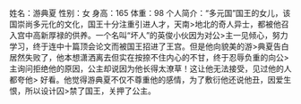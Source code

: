 姓名：游典夏
性别：女
身高：165
体重：98
个人简介：“多元国”国王的女儿，该国崇尚多元化的文化，国王十分注重引进人才，天南>地北的奇人异士，都被他召入宫中高新厚禄的供养。一个名叫“坏人”的英俊小伙因为对公>主一见倾心，努力学习，终于连中十篇顶会论文而被国王招进了王宫。但是他向貌美的游>典夏告白居然失败了，他本想潇洒离去但实在按捺不住内心的不甘，终于忍辱负重的向公>主询问拒绝他的原因，公主却说因为他长得太潦草！这让他无法接受，见过他的人都夸他>
好看。他觉得游典夏不仅不尊重他的感情，为了敷衍他还说他丑，因爱生恨，所以设计囚>禁了国王，关押了公主。

